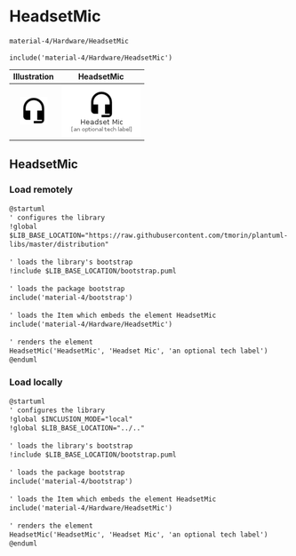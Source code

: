 # HeadsetMic


```text
material-4/Hardware/HeadsetMic
```

```text
include('material-4/Hardware/HeadsetMic')
```



| Illustration | HeadsetMic |
| :---: | :---: |
| ![illustration for Illustration](../../material-4/Hardware/HeadsetMic.png) | ![illustration for HeadsetMic](../../material-4/Hardware/HeadsetMic.Local.png) |




## HeadsetMic

### Load remotely
```plantuml
@startuml
' configures the library
!global $LIB_BASE_LOCATION="https://raw.githubusercontent.com/tmorin/plantuml-libs/master/distribution"

' loads the library's bootstrap
!include $LIB_BASE_LOCATION/bootstrap.puml

' loads the package bootstrap
include('material-4/bootstrap')

' loads the Item which embeds the element HeadsetMic
include('material-4/Hardware/HeadsetMic')

' renders the element
HeadsetMic('HeadsetMic', 'Headset Mic', 'an optional tech label')
@enduml
```

### Load locally
```plantuml
@startuml
' configures the library
!global $INCLUSION_MODE="local"
!global $LIB_BASE_LOCATION="../.."

' loads the library's bootstrap
!include $LIB_BASE_LOCATION/bootstrap.puml

' loads the package bootstrap
include('material-4/bootstrap')

' loads the Item which embeds the element HeadsetMic
include('material-4/Hardware/HeadsetMic')

' renders the element
HeadsetMic('HeadsetMic', 'Headset Mic', 'an optional tech label')
@enduml
```

